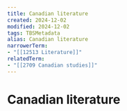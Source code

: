 ```yaml
---
title: Canadian literature
created: 2024-12-02
modified: 2024-12-02
tags: TBSMetadata
alias: Canadian literature
narrowerTerm:
- "[[12513 Literature]]"
relatedTerm:
- "[[2709 Canadian studies]]"
---
```

# Canadian literature
